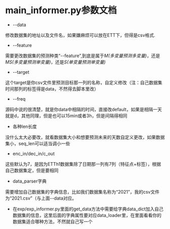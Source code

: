 # main_informer.py参数文档

* --data

​	修改数据集的地址以及文件名，如果嫌麻烦可以放在ETT下，但得是csv格式.

* --feature

​	需要更改数据集的预测种类“--feature”,到底是属于*M(多变量预测多变量)*，还是*MS(多变量预测单变量)*，还是*S(单变量预测单变量)*

* --target

​	这个target是你csv文件里预测目标那一列的名称，自定义修改（注：自己数据集时间那列的标签得是data，不然得去脚本里改）

* --freq

​	源码中说的很清楚，就是你data中相隔的时间，直接改default，如果是相隔一天就是d，其他同理，但是也可以15min或者3h，但是间隔得相同

* 各种len长度

​	没什么太大必要改，就看数据集大小和想要预测未来的天数自定义更改，如果数据集小，seq_len可以适当调小一些

* enc_in/dec_in/c_out

​	这些默认为7，是因为ETTh1数据集除了日期那一列有7列（特征点+标签），根据自己数据集定，但是要相同

* data_parser字典

​	需要增加自己数据集的字典信息，比如我们数据集名称为“2021”，我的csv文件为“2021.csv”（与上面--data对应。



* 在exp/exp_informer.py里面的get_data方法中需要给字典data_dict加入自己数据集的信息，这里后面的字典属性要对应data_loader里，在里面看看你的数据集适合哪种方法，不然就自己写一个

